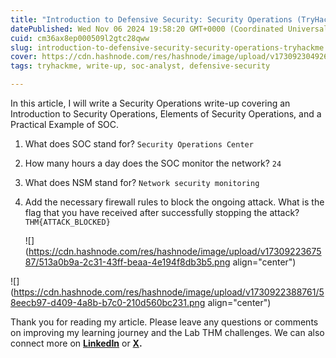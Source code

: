 ```yaml
---
title: "Introduction to Defensive Security: Security Operations (TryHackMe)"
datePublished: Wed Nov 06 2024 19:58:20 GMT+0000 (Coordinated Universal Time)
cuid: cm36ax8ep000509l2gtc28qww
slug: introduction-to-defensive-security-security-operations-tryhackme
cover: https://cdn.hashnode.com/res/hashnode/image/upload/v1730923049260/1842d459-877a-4cb7-87ee-948ab5611f0a.png
tags: tryhackme, write-up, soc-analyst, defensive-security

---
```


In this article, I will write a Security Operations write-up covering an Introduction to Security Operations, Elements of Security Operations, and a Practical Example of SOC.

1. What does SOC stand for? `Security Operations Center`
    
2. How many hours a day does the SOC monitor the network? `24`
    
3. What does NSM stand for? `Network security monitoring`
    
4. Add the necessary firewall rules to block the ongoing attack. What is the flag that you have received after successfully stopping the attack? `THM{ATTACK_BLOCKED}`
    
    ![](https://cdn.hashnode.com/res/hashnode/image/upload/v1730922367587/513a0b9a-2c31-43ff-beaa-4e194f8db3b5.png align="center")
    

![](https://cdn.hashnode.com/res/hashnode/image/upload/v1730922388761/58eecb97-d409-4a8b-b7c0-210d560bc231.png align="center")

Thank you for reading my article. Please leave any questions or comments on improving my learning journey and the Lab THM challenges. We can also connect more on [**LinkedIn**](https://www.linkedin.com/in/sharon-jebitok) or [**X**](https://x.com/SharonJebitok)**.**